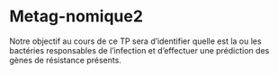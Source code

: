 # Metag-nomique2
Notre objectif au cours de ce TP sera d’identifier quelle est la ou les bactéries responsables de l’infection et d’effectuer une prédiction des gènes de résistance présents.
